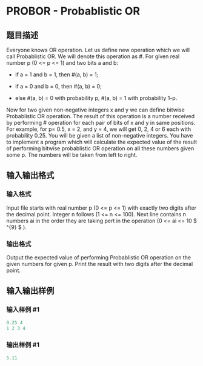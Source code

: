 # PROBOR - Probablistic OR

## 题目描述

Everyone knows OR operation. Let us define new operation which we will call Probablistic OR. We will denote this operation as #. For given real number p (0 <= p <= 1) and two bits a and b:

- if a = 1 and b = 1, then #(a, b) = 1;

- if a = 0 and b = 0, then #(a, b) = 0;

- else #(a, b) = 0 with probability p, #(a, b) = 1 with probability 1-p.

Now for two given non-negative integers x and y we can define bitwise Probablistic OR operation. The result of this operation is a number received by performing # operation for each pair of bits of x and y in same positions. For example, for p= 0.5, x = 2, and y = 4, we will get 0, 2, 4 or 6 each with probability 0.25. You will be given a list of non-negative integers. You have to implement a program which will calculate the expected value of the result of performing bitwise probablistic OR operation on all these numbers given some p. The numbers will be taken from left to right.

## 输入输出格式

### 输入格式

Input file starts with real number p (0 <= p <= 1) with exactly two digits after the decimal point. Integer n follows (1 <= n <= 100). Next line contains n numbers ai in the order they are taking pert in the operation (0 <= ai <= 10 $ ^{9} $ ).

### 输出格式

Output the expected value of performing Probablistic OR operation on the given numbers for given p. Print the result with two digits after the decimal point.

## 输入输出样例

### 输入样例 #1

```cpp
0.25 4
1 2 3 4
```


### 输出样例 #1

```cpp
5.11
```


